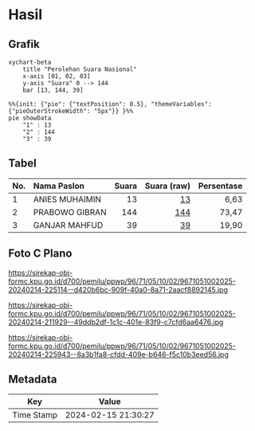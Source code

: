 # Hasil

## Grafik

```mermaid
xychart-beta
    title "Perolehan Suara Nasional"
    x-axis [01, 02, 03]
    y-axis "Suara" 0 --> 144
    bar [13, 144, 39]
```

```mermaid
%%{init: {"pie": {"textPosition": 0.5}, "themeVariables": {"pieOuterStrokeWidth": "5px"}} }%%
pie showData
    "1" : 13
    "2" : 144
    "3" : 39
```

## Tabel

| No. | Nama Paslon    | Suara | Suara (raw) | Persentase |
|:--- |:-------------- | -----:| -----------:| ----------:|
| 1   | ANIES MUHAIMIN | 13    | [13][p-1]   | 6,63       |
| 2   | PRABOWO GIBRAN | 144   | [144][p-2]  | 73,47      |
| 3   | GANJAR MAHFUD  | 39    | [39][p-3]   | 19,90      |


[p-1]: https://github.com/gigit-pemilu/pemilu-2024/blob/main/pilpres/hitung-suara/sub/96-papua-barat-daya/sub/71-kota-sorong/sub/05-sorong-utara/sub/1002-malanu/sub/025-tps/sub/paslon-1.txt
[p-2]: https://github.com/gigit-pemilu/pemilu-2024/blob/main/pilpres/hitung-suara/sub/96-papua-barat-daya/sub/71-kota-sorong/sub/05-sorong-utara/sub/1002-malanu/sub/025-tps/sub/paslon-2.txt
[p-3]: https://github.com/gigit-pemilu/pemilu-2024/blob/main/pilpres/hitung-suara/sub/96-papua-barat-daya/sub/71-kota-sorong/sub/05-sorong-utara/sub/1002-malanu/sub/025-tps/sub/paslon-3.txt

## Foto C Plano

https://sirekap-obj-formc.kpu.go.id/d700/pemilu/ppwp/96/71/05/10/02/9671051002025-20240214-225114--d420b6bc-909f-40a0-8a71-2aacf8892145.jpg

https://sirekap-obj-formc.kpu.go.id/d700/pemilu/ppwp/96/71/05/10/02/9671051002025-20240214-211929--49ddb2df-1c1c-401e-83f9-c7cfd6aa6476.jpg

https://sirekap-obj-formc.kpu.go.id/d700/pemilu/ppwp/96/71/05/10/02/9671051002025-20240214-225943--8a3b1fa8-cfdd-409e-b646-f5c10b3eed56.jpg


## Metadata

| Key        | Value               |
| ---------- | ------------------- |
| Time Stamp | 2024-02-15 21:30:27 |



